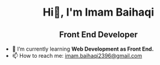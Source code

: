 <h1 align="center">Hi👋, I'm Imam Baihaqi</h1>
<h2 align="center">Front End Developer</h2>

- 🌱 I’m currently learning **Web Development as Front End.**
- 📫 How to reach me: imam.baihaqi2396@gmail.com

<!--
**ImamHaqi23/ImamHaqi23** is a ✨ _special_ ✨ repository because its `README.md` (this file) appears on your GitHub profile.

Here are some ideas to get you started:

- 🔭 I’m currently working on ...
- 🌱 I’m currently learning ...
- 👯 I’m looking to collaborate on ...
- 🤔 I’m looking for help with ...
- 💬 Ask me about ...
- 📫 How to reach me: ...
- 😄 Pronouns: ...
- ⚡ Fun fact: ...
-->
